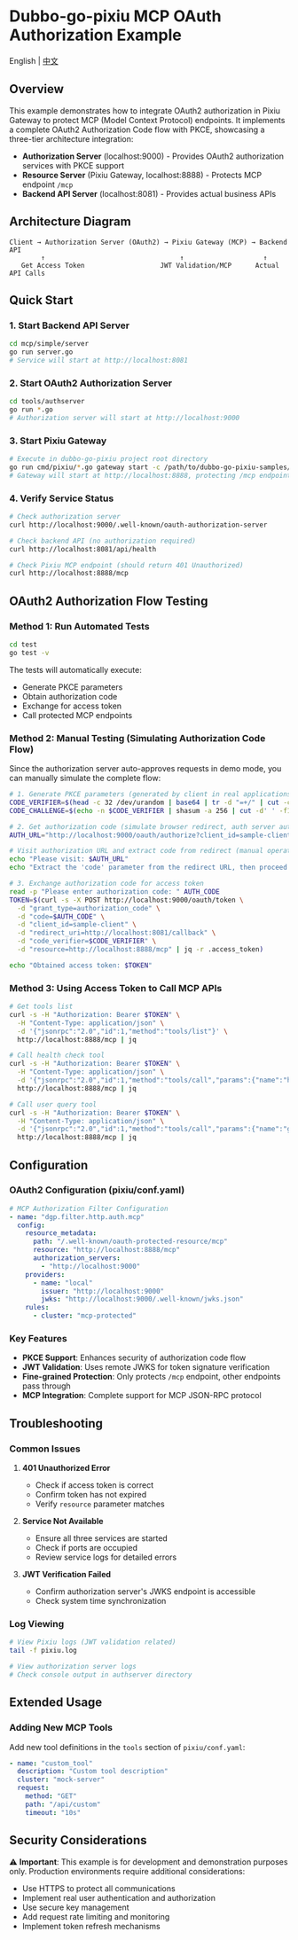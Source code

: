 # Dubbo-go-pixiu MCP OAuth Authorization Example

English | [中文](./README_zh.md)

## Overview

This example demonstrates how to integrate OAuth2 authorization in Pixiu Gateway to protect MCP (Model Context Protocol) endpoints. It implements a complete OAuth2 Authorization Code flow with PKCE, showcasing a three-tier architecture integration:

- **Authorization Server** (localhost:9000) - Provides OAuth2 authorization services with PKCE support
- **Resource Server** (Pixiu Gateway, localhost:8888) - Protects MCP endpoint `/mcp`
- **Backend API Server** (localhost:8081) - Provides actual business APIs

## Architecture Diagram

```
Client → Authorization Server (OAuth2) → Pixiu Gateway (MCP) → Backend API
        ↑                                  ↑                    ↑
   Get Access Token                   JWT Validation/MCP      Actual API Calls
```

## Quick Start

### 1. Start Backend API Server

```bash
cd mcp/simple/server
go run server.go
# Service will start at http://localhost:8081
```

### 2. Start OAuth2 Authorization Server

```bash
cd tools/authserver
go run *.go
# Authorization server will start at http://localhost:9000
```

### 3. Start Pixiu Gateway

```bash
# Execute in dubbo-go-pixiu project root directory
go run cmd/pixiu/*.go gateway start -c /path/to/dubbo-go-pixiu-samples/mcp/oauth/pixiu/conf.yaml
# Gateway will start at http://localhost:8888, protecting /mcp endpoint
```

### 4. Verify Service Status

```bash
# Check authorization server
curl http://localhost:9000/.well-known/oauth-authorization-server

# Check backend API (no authorization required)
curl http://localhost:8081/api/health

# Check Pixiu MCP endpoint (should return 401 Unauthorized)
curl http://localhost:8888/mcp
```

## OAuth2 Authorization Flow Testing

### Method 1: Run Automated Tests

```bash
cd test
go test -v
```

The tests will automatically execute:
- Generate PKCE parameters
- Obtain authorization code
- Exchange for access token
- Call protected MCP endpoints

### Method 2: Manual Testing (Simulating Authorization Code Flow)

Since the authorization server auto-approves requests in demo mode, you can manually simulate the complete flow:

```bash
# 1. Generate PKCE parameters (generated by client in real applications)
CODE_VERIFIER=$(head -c 32 /dev/urandom | base64 | tr -d "=+/" | cut -c1-43)
CODE_CHALLENGE=$(echo -n $CODE_VERIFIER | shasum -a 256 | cut -d' ' -f1 | xxd -r -p | base64 | tr -d "=+/")

# 2. Get authorization code (simulate browser redirect, auth server auto-approves)
AUTH_URL="http://localhost:9000/oauth/authorize?client_id=sample-client&redirect_uri=http://localhost:8081/callback&response_type=code&code_challenge=$CODE_CHALLENGE&code_challenge_method=S256&resource=http://localhost:8888/mcp"

# Visit authorization URL and extract code from redirect (manual operation required)
echo "Please visit: $AUTH_URL"
echo "Extract the 'code' parameter from the redirect URL, then proceed to next step"

# 3. Exchange authorization code for access token
read -p "Please enter authorization code: " AUTH_CODE
TOKEN=$(curl -s -X POST http://localhost:9000/oauth/token \
  -d "grant_type=authorization_code" \
  -d "code=$AUTH_CODE" \
  -d "client_id=sample-client" \
  -d "redirect_uri=http://localhost:8081/callback" \
  -d "code_verifier=$CODE_VERIFIER" \
  -d "resource=http://localhost:8888/mcp" | jq -r .access_token)

echo "Obtained access token: $TOKEN"
```

### Method 3: Using Access Token to Call MCP APIs

```bash
# Get tools list
curl -s -H "Authorization: Bearer $TOKEN" \
  -H "Content-Type: application/json" \
  -d '{"jsonrpc":"2.0","id":1,"method":"tools/list"}' \
  http://localhost:8888/mcp | jq

# Call health check tool
curl -s -H "Authorization: Bearer $TOKEN" \
  -H "Content-Type: application/json" \
  -d '{"jsonrpc":"2.0","id":1,"method":"tools/call","params":{"name":"health_check","arguments":{}}}' \
  http://localhost:8888/mcp | jq

# Call user query tool
curl -s -H "Authorization: Bearer $TOKEN" \
  -H "Content-Type: application/json" \
  -d '{"jsonrpc":"2.0","id":1,"method":"tools/call","params":{"name":"get_user","arguments":{"id":1,"include_profile":true}}}' \
  http://localhost:8888/mcp | jq
```

## Configuration

### OAuth2 Configuration (pixiu/conf.yaml)

```yaml
# MCP Authorization Filter Configuration
- name: "dgp.filter.http.auth.mcp"
  config:
    resource_metadata:
      path: "/.well-known/oauth-protected-resource/mcp"
      resource: "http://localhost:8888/mcp"
      authorization_servers:
        - "http://localhost:9000"
    providers:
      - name: "local"
        issuer: "http://localhost:9000"
        jwks: "http://localhost:9000/.well-known/jwks.json"
    rules:
      - cluster: "mcp-protected"
```

### Key Features

- **PKCE Support**: Enhances security of authorization code flow
- **JWT Validation**: Uses remote JWKS for token signature verification
- **Fine-grained Protection**: Only protects `/mcp` endpoint, other endpoints pass through
- **MCP Integration**: Complete support for MCP JSON-RPC protocol

## Troubleshooting

### Common Issues

1. **401 Unauthorized Error**
   - Check if access token is correct
   - Confirm token has not expired
   - Verify `resource` parameter matches

2. **Service Not Available**
   - Ensure all three services are started
   - Check if ports are occupied
   - Review service logs for detailed errors

3. **JWT Verification Failed**
   - Confirm authorization server's JWKS endpoint is accessible
   - Check system time synchronization

### Log Viewing

```bash
# View Pixiu logs (JWT validation related)
tail -f pixiu.log

# View authorization server logs
# Check console output in authserver directory
```

## Extended Usage

### Adding New MCP Tools

Add new tool definitions in the `tools` section of `pixiu/conf.yaml`:

```yaml
- name: "custom_tool"
  description: "Custom tool description"
  cluster: "mock-server"
  request:
    method: "GET"
    path: "/api/custom"
    timeout: "10s"
```

## Security Considerations

⚠️ **Important**: This example is for development and demonstration purposes only. Production environments require additional considerations:

- Use HTTPS to protect all communications
- Implement real user authentication and authorization
- Use secure key management
- Add request rate limiting and monitoring
- Implement token refresh mechanisms
